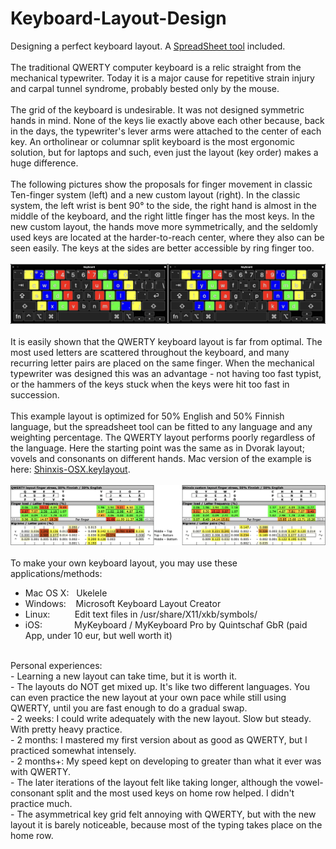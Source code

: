 # Keyboard-Layout-Design
Designing a perfect keyboard layout. A [SpreadSheet tool](./Keymap_finger_load_public.ods) included.<br>
<br>
The traditional QWERTY computer keyboard is a relic straight from the mechanical typewriter. Today it is a major cause for repetitive strain injury and carpal tunnel syndrome, probably bested only by the mouse.<br>
<br>
The grid of the keyboard is undesirable. It was not designed symmetric hands in mind. None of the keys lie exactly above each other because, back in the days, the typewriter's lever arms were attached to the center of each key. An ortholinear or columnar split keyboard is the most ergonomic solution, but for laptops and such, even just the layout (key order) makes a huge difference.<br>
<br>
The following pictures show the proposals for finger movement in classic Ten-finger system (left) and a new custom layout (right). In the classic system, the left wrist is bent 90° to the side, the right hand is almost in the middle of the keyboard, and the right little finger has the most keys. In the new custom layout, the hands move more symmetrically, and the seldomly used keys are located at the harder-to-reach center, where they also can be seen easily. The keys at the sides are better accessible by ring finger too. <br>
<br>
![Example](./Finger_positioning.png)<br>
<br>
It is easily shown that the QWERTY keyboard layout is far from optimal. The most used letters are scattered throughout the keyboard, and many recurring letter pairs are placed on the same finger. When the mechanical typewriter was designed this was an advantage - not having too fast typist, or the hammers of the keys stuck when the keys were hit too fast in succession. <br>
<br>
This example layout is optimized for 50% English and 50% Finnish language, but the spreadsheet tool can be fitted to any language and any weighting percentage. The QWERTY layout performs poorly regardless of the language. Here the starting point was the same as in Dvorak layout; vovels and consonants on different hands. Mac version of the example is here: [Shinxis-OSX.keylayout](./Shinxis-OSX.keylayout).<br>
<br>
![Example](./Finger_stress_example.png)<br>
<br>
To make your own keyboard layout, you may use these applications/methods:<br>
- Mac OS X: &nbsp; Ukelele<br>
- Windows:  &nbsp;&nbsp; Microsoft Keyboard Layout Creator<br>
- Linux:    &nbsp;&nbsp;&nbsp;&nbsp;&nbsp;&nbsp;&nbsp;&nbsp; Edit text files in /usr/share/X11/xkb/symbols/<br>
- iOS:      &nbsp;&nbsp;&nbsp;&nbsp;&nbsp;&nbsp;&nbsp;&nbsp;&nbsp;&nbsp;&nbsp; MyKeyboard / MyKeyboard Pro by Quintschaf GbR (paid App, under 10 eur, but well worth it)<br>
<br>
Personal experiences:<br>
- Learning a new layout can take time, but it is worth it.<br>
- The layouts do NOT get mixed up. It's like two different languages. You can even practice the new layout at your own pace while still using QWERTY, until you are fast enough to do a gradual swap.<br>
- 2 weeks: I could write adequately with the new layout. Slow but steady. With pretty heavy practice.<br>
- 2 months: I mastered my first version about as good as QWERTY, but I practiced somewhat intensely.<br>
- 2 months+: My speed kept on developing to greater than what it ever was with QWERTY.<br>
- The later iterations of the layout felt like taking longer, although the vowel-consonant split and the most used keys on home row helped. I didn't practice much.<br>
- The asymmetrical key grid felt annoying with QWERTY, but with the new layout it is barely noticeable, because most of the typing takes place on the home row.<br>
<br>
